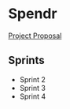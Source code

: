 # Spendr

[Project Proposal](./Documentation/Project%20Proposal.md)

## Sprints

- Sprint 2
- Sprint 3
- Sprint 4
